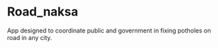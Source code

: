 # Road_naksa
App designed to coordinate public and government in fixing potholes on road in any city.
